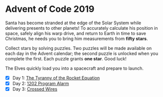 # Advent of Code 2019

Santa has become stranded at the edge of the Solar System while delivering
presents to other planets!  To accurately calculate his position in space,
safely align his warp drive, and return to Earth in time to save Christmas, he
needs you to bring him measurements from **fifty stars**.

Collect stars by solving puzzles.  Two puzzles will be made available on each
day in the Advent calendar; the second puzzle is unlocked when you complete the
first.  Each puzzle grants **one star**.  Good luck!

The Elves quickly load you into a spacecraft and prepare to launch.

- [X] Day  1: [The Tyranny of the Rocket Equation](01-tyranny_rocket)
- [X] Day  2: [1202 Program Alarm](02-1202_program_alarm)
- [X] Day  3: [Crossed Wires](03-crossed_wires)
